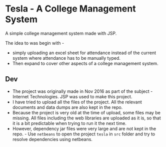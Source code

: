 # Tesla - A College Management System

A simple college management system made with JSP.

The idea to was begin with - 

- simply uploading an excel sheet for attendance instead of the current system where attendance has to be manually typed.
- Then expand to cover other aspects of a college management system.

## Dev

- The project was originally made in Nov 2016 as part of the subject - Internet Technologies. JSP was used to make this project.
- I have tried to upload all the files of the project. All the relevant documents and data dumps are also kept in the repo.
- Because the project is very old at the time of upload, some files may be missing. All files including the web libraries are uploaded as it is, so that it is a bit predictable when trying to run it the next time. 
- However, dependency jar files were very large and are not kept in the repo. - Use `netbeans` to open the project `tesla` in `src` folder and try to resolve dependencies using netbeans. 


